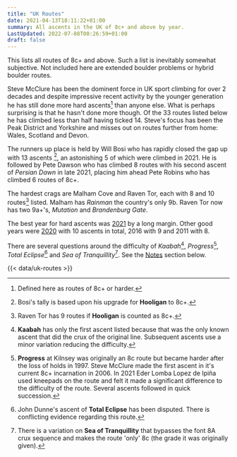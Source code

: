 ```yaml
---
title: "UK Routes"
date: 2021-04-13T18:11:22+01:00
summary: All ascents in the UK of 8c+ and above by year.
LastUpdated: 2022-07-08T00:26:59+01:00
draft: false
---
```


This lists all routes of 8c+ and above. Such a list is inevitably somewhat subjective. Not included here are extended boulder problems or hybrid boulder routes.



Steve McClure has been the dominent force in UK sport climbing for over 2 decades and despite impressive recent activity by the younger generation he has still done more hard ascents[^1a] than anyone else. What is perhaps surprising is that he hasn't done more though. Of the 33 routes listed below he has climbed less than half having ticked 14. Steve's focus has been the Peak District and Yorkshire and misses out on routes further from home: Wales, Scotland and Devon. 

The runners up place is held by Will Bosi who has rapidly closed the gap up with 13 ascents [^1], an astonishing 5 of which were climbed in 2021. He is followed by Pete Dawson who has climbed 8 routes with his second ascent of *Persian Dawn* in late 2021, placing him ahead Pete Robins who has climbed 6 routes of 8c+.

The hardest crags are Malham Cove and Raven Tor, each with 8 and 10 routes[^2] listed. Malham has *Rainman* the country's only 9b. Raven Tor now has two 9a+'s, *Mutation* and *Brandenburg Gate*.

The best year for hard ascents was [2021](/articles/2021/) by a long margin. Other good years were [2020](/articles/hardest-of-2020/) with 10 ascents in total, 2016 with 9 and 2011 with 8.

There are several questions around the difficulty of *Kaabah*[^3], *Progress*[^4], *Total Eclipse*[^5] and *Sea of Tranquillity*[^6]. See the [Notes](#notes) section below. 

{{< data/uk-routes >}}



[^1a]: Defined here as routes of 8c+ or harder.

[^1]: Bosi's tally is based upon his upgrade for **Hooligan** to 8c+.

[^2]: Raven Tor has 9 routes if **Hooligan** is counted as 8c+.


[^3]: **Kaabah** has only the first ascent listed because that was the only known ascent that did the crux of the original line. Subsequent ascents use a minor variation reducing the difficulty.

[^4]: **Progress** at Kilnsey was originally an 8c route but became harder after the loss of holds in 1997. Steve McClure made the first ascent in it's current 8c+ incarnation in 2006. In 2021 Eder Lomba Lopez de Ipiña used kneepads on the route and felt it made a significant difference to the difficulty of the route. Several ascents followed in quick succession.

[^5]: John Dunne's ascent of **Total Eclipse** has been disputed. There is conflicting evidence regarding this route.

[^6]: There is a variation on **Sea of Tranquillity** that bypasses the font 8A crux sequence and makes the route 'only' 8c (the grade it was originally given). 
